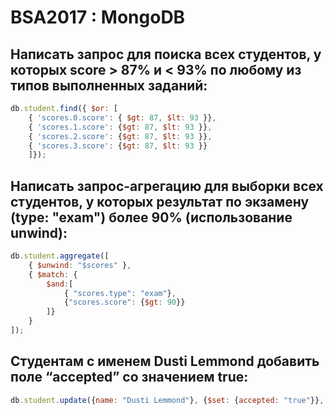# BSA2017 : MongoDB

## Написать запрос для поиска всех студентов, у которых score > 87% и < 93% по любому из типов выполненных заданий:

```javascript
db.student.find({ $or: [
    { 'scores.0.score': { $gt: 87, $lt: 93 }}, 
    { 'scores.1.score': {$gt: 87, $lt: 93 }}, 
    { 'scores.2.score': {$gt: 87, $lt: 93 }}, 
    { 'scores.3.score': {$gt: 87, $lt: 93 }}
    ]});
```

## Написать запрос-агрегацию для выборки всех студентов, у которых результат по экзамену (type: "exam") более 90% (использование unwind):

```javascript
db.student.aggregate([
    { $unwind: "$scores" },
    { $match: {
        $and:[
            { "scores.type": "exam"},
            {"scores.score": {$gt: 90}}
        ]}
    }
]);
```



## Студентам с именем Dusti Lemmond добавить поле “accepted” со значением true:

```javascript
db.student.update({name: "Dusti Lemmond"}, {$set: {accepted: "true"}}, {multi: true});
```